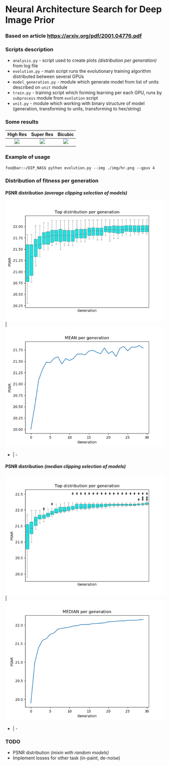 # Neural Architecture Search for Deep Image Prior

### Based on article https://arxiv.org/pdf/2001.04776.pdf

### Scripts description
- `analysis.py` - script used to create plots _(distribution per generation)_ from log file
- `evolution.py` - main script runs the evolutionary training algorithm distributed between several GPUs
- `model_generation.py` - module which generate model from list of units described on `unit` module 
- `train.py` - training script which forming learning per each GPU, runs by `subprocess` module from `evolution` script
- `unit.py` - module which working with binary structure of model (generation, transforming to units, transforming to hex/string)

### Some results

| High Res | Super Res | Bicubic |
|:---:|:---:|:---:|
| ![](img/hr.png) | ![](img/sr.png) | ![](img/bicubic.png) |

### Example of usage
```console
foo@bar:~/DIP_NAS$ python evolution.py --img ./img/hr.png --gpus 4
```

### Distribution of fitness per generation

#### PSNR distribution _(average clipping selection of models)_
![](img/top_mean.png) | ![](img/mean.png)
- | -
#### PSNR distribution _(median clipping selection of models)_
![](img/top_median.png) | ![](img/median.png)
- | -

### TODO
- PSNR distribution _(mixin with random models)_
- Implement losses for other task (in-paint, de-noise)
